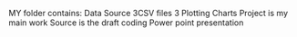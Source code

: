 MY folder contains:
Data Source 3CSV files 
3 Plotting Charts 
Project is my main work
Source is the draft coding 
Power point presentation 

